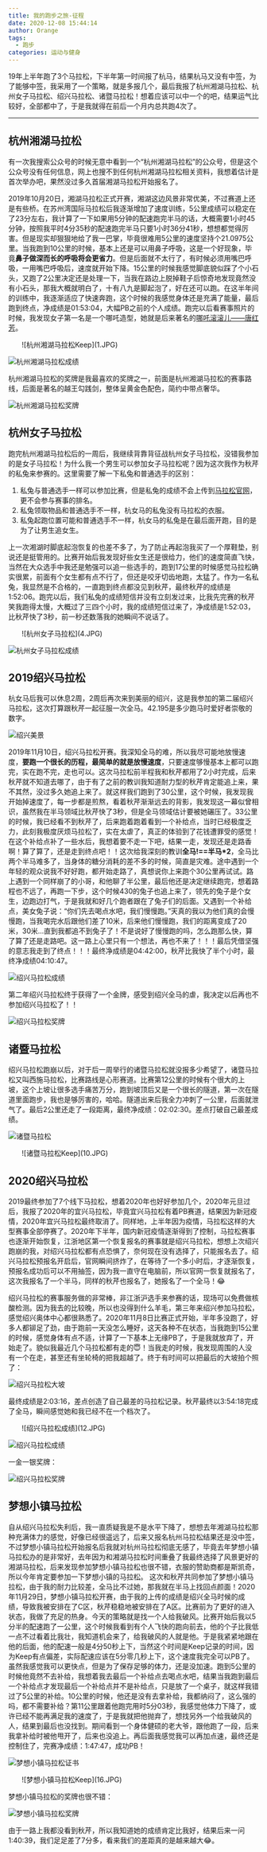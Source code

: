 ```yaml
---
title: 我的跑步之旅-征程
date: 2020-12-08 15:44:14
author: Orange
tags:
  - 跑步
categories: 运动与健身
---
```


19年上半年跑了3个马拉松，下半年第一时间报了杭马，结果杭马又没有中签，为了能够中签，我采用了一个策略，就是多报几个，最后我报了杭州湘湖马拉松、杭州女子马拉松、绍兴马拉松、诸暨马拉松！想着应该可以中一个的吧，结果运气比较好，全部都中了，于是我就得在前后一个月内总共跑4次了。

----

## 杭州湘湖马拉松 ##

有一次我搜索公众号的时候无意中看到一个“杭州湘湖马拉松”的公众号，但是这个公众号没有任何信息，网上也搜不到任何杭州湘湖马拉松相关资料，我想着估计是首次举办吧，果然没过多久首届湘湖马拉松开始报名了。

2019年10月20日，湘湖马拉松正式开赛，湘湖这边风景非常优美，不过赛道上还是有些桥。在苏州湾国际马拉松后我逐渐增加了速度训练，5公里成绩可以稳定在了23分左右，我计算了一下如果用5分钟的配速跑完半马的话，大概需要1小时45分钟，按照我平时4分35秒的配速跑完半马只要1小时36分41秒，想想都觉得厉害。但是现实却狠狠地给了我一巴掌，毕竟很难用5公里的速度坚持个21.0975公里。当我跑到10公里的时候，基本上还是可以用鼻子呼吸，这是一个好现象，毕竟**鼻子做深而长的呼吸将会更省力**。但是后面就不太行了，有时候必须用嘴巴呼吸，一用嘴巴呼吸后，速度就开始下降。15公里的时候我感觉脚底貌似踩了个小石头，又跑了2公里决定还是处理一下，当我在路边上脱掉鞋子后惊奇地发现竟然没有小石头，那我大概就明白了，十有八九是脚起泡了，好在还可以跑。在这半年间的训练中，我逐渐适应了快速奔跑，这个时候的我感觉身体还是充满了能量，最后跑到终点，净成绩是01:53:04，大幅PB之前的个人成绩。跑完以后看赛事照片的时候，我发现女子第一名是一个哪吒造型，她就是后来著名的[哪吒滚滚儿——唐红芳](https://baijiahao.baidu.com/s?id=1648857952733103200)。

<div style="max-width:450px;margin:auto">
![杭州湘湖马拉松Keep](1.JPG)
</div>

![杭州湘湖马拉松成绩](2.JPG)

杭州湘湖马拉松的奖牌是我最喜欢的奖牌之一，前面是杭州湘湖马拉松的赛事路线，后面是著名的越王勾践剑，整体呈黄金色配色，简约中带点奢华。

![杭州湘湖马拉松奖牌](3.JPG)

## 杭州女子马拉松 ##

跑完杭州湘湖马拉松后的一周后，我继续背靠背征战杭州女子马拉松，没错我参加的是女子马拉松！为什么我一个男生可以参加女子马拉松呢？因为这次我作为秋芹的私兔来参赛的。这里需要了解一下私兔和普通选手的区别：

1. 私兔与普通选手一样可以参加比赛，但是私兔的成绩不会上传到[马拉松官网](http://www.runchina.org.cn/)，更不会参与赛事的排名。
2. 私兔领取物品和普通选手不一样，杭女马的私兔没有马拉松的衣服。
3. 私兔起跑位置可能和普通选手不一样，杭女马的私兔是在最后面开跑，目的是为了让男生追女生。

上一次湘湖时脚底起泡恢复的也差不多了，为了防止再起泡我买了一个厚鞋垫，别说还是挺管用的。比赛开始后我发现好些女生还是很给力，他们的速度简直飞快，当然在大众选手中我还是勉强可以追一些选手的，跑到17公里的时候感觉马拉松确实很累，前面有个女生都有点不行了，但还是咬牙切齿地跑，太猛了。作为一名私兔，我显然是不合格的，一直跑到终点都没见到秋芹，最终秋芹的成绩是1:52:06。跑完以后，我们私兔的成绩短信并没有立刻发过来，比我先完赛的秋芹笑我跑得太慢，大概过了三四个小时，我的成绩短信过来了，净成绩是1:52:03，比秋芹快了3秒，前一秒还数落我的她瞬间不说话了。

<div style="max-width:450px;margin:auto">
![杭州女子马拉松](4.JPG)
</div>

![杭州女子马拉松成绩](5.JPG)

## 2019绍兴马拉松 ##

杭女马后我可以休息2周，2周后再次来到美丽的绍兴，这是我参加的第二届绍兴马拉松，这次打算跟秋芹一起征服一次全马。42.195是多少跑马时爱好者崇敬的数字。

![绍兴美景](6.JPG)

2019年11月10日，绍兴马拉松开赛。我深知全马的难，所以我尽可能地放慢速度，**要跑一个很长的历程，最简单的就是放慢速度**，只要速度够慢基本上都可以跑完，实在跑不完，走也可以。这次马拉松前半程我和秋芹都用了2小时完成，后来秋芹就不知道去哪了，由于有了之前的教训我知道耐力型的秋芹肯定能追上来，果不其然，没过多久她追上来了。就这样我们跑到了30公里，这个时候，我发现我开始掉速度了，每一步都是煎熬，看着秋芹渐渐远去的背影，我发现这一幕似曾相识，虽然我在半马领域比秋芹快了3秒，但是全马领域估计要被她碾压了。33公里的时候，我已经看不到秋芹了，后来跑着跑着看到一个补给点，当时已经极度乏力，此刻我极度厌烦马拉松了，实在太虐了，真正的体验到了花钱遭罪受的感觉！在这个补给点补了一些水后，我想着要不走一下吧，结果一走，发现还是走路香啊！算了算了，还是走到终点吧！！这次给我深刻的教训**全马!==半马*2**，全马比两个半马难多了，当身体的糖分消耗的差不多的时候，简直是灾难。途中遇到一个年轻的观众说我不好好跑，都开始走路了，真想说你上来跑个30公里再试试。路上遇到一个同样崩了的小哥，和他聊了半公里，最后他还是决定继续跑完，想着路程也不远了，再跑一下步，这个时候430的兔子也追上来了，领先的兔子是个女生，边跑边打气，于是我就和好几个跑者跟在了兔子们的后面。又遇到一个补给点，美女兔子说：“你们先去喝点水吧，我们慢慢跑。”天真的我以为他们真的会慢慢跑，当我喝完水后跟他们差了10米，后来他们慢慢跑，我们的距离变成了20米，30米...直到我都追不到兔子了！不是说好了慢慢跑的吗，怎么跑那么快，算了算了还是走路吧。这一路上心里只有一个想法，再也不来了！！！最后凭借坚强的意志我走到了终点！！！最终净成绩是04:42:00，秋芹比我快了半个小时，最终净成绩04:10:47。

![绍兴马拉松成绩](7.JPG)

第二年绍兴马拉松终于获得了一个金牌，感受到绍兴全马的虐，我决定以后再也不参加绍兴马拉松了！！

![绍兴马拉松奖牌](8.JPG)

## 诸暨马拉松 ##

绍兴马拉松跑崩以后，对于后一周举行的诸暨马拉松就没报多少希望了，诸暨马拉松又叫西施马拉松，比赛路线是心形赛道。比赛第12公里的时候有个很大的上坡，这个上坡让很多选手痛苦万分，跑到坡顶后又是一个很长的隧道，第一次在隧道里面跑步，我也是够厉害的，哈哈。隧道出来后我全力冲刺了一公里，后面就泄气了。最后2公里还走了一段距离，最终净成绩：02:02:30。差点打破自己最差成绩。

![诸暨马拉松](9.JPG)

<div style="max-width:450px;margin:auto">
![诸暨马拉松Keep](10.JPG)
</div>

## 2020绍兴马拉松 ##

2019最终参加了7个线下马拉松，想着2020年也好好参加几个，2020年元旦过后，我报了2020年的宜兴马拉松，毕竟宜兴马拉松有着PB赛道，结果因为新冠疫情，2020年宜兴马拉松最终取消了。同样地，上半年因为疫情，马拉松这样的大型赛事全部停赛了。2020年下半年，国内新冠疫情逐渐得到了控制，马拉松赛事也逐渐开始恢复，江浙地区第一个恢复报名的赛事就是绍兴马拉松，想想上次绍兴跑崩的我，对绍兴马拉松都有点恐惧了，奈何现在没有选择了，只能报名去了。绍兴马拉松预报名开启后，官网瞬间挤炸了，在等待了一个多小时后，才逐渐恢复，预报名成功后可以不用抽签，因为我一直守在电脑前，所以官网一恢复就报名了，这次我报名了一个半马，同样的秋芹也报名了，她报名了一个全马！😂

绍兴马拉松的赛事服务做的非常棒，非江浙沪选手来参赛的话，现场可以免费做核酸检测。因为我去的比较晚，所以也没得到什么羊毛，第三年来绍兴参加马拉松，感觉绍兴奥体中心都很熟悉了。2020年11月8日比赛正式开始，半年多没跑了，好多人都铆足了劲，由于跑前一天没怎么睡好，这天各种不在状态，当我跑到15公里的时候，感觉身体有点不适，计算了一下基本上无缘PB了，于是我就放弃了，开始走了。貌似我最近几个马拉松都有走的😇！当我走的时候，我发现周围的人没有一个在走，甚至还有坐轮椅的把我超越了。终于有时间可以把最后的大坡拍个照了：

![绍兴马拉松大坡](11.JPG)

最终成绩是2:03:16，差点创造了自己最差的马拉松记录。秋芹最终以3:54:18完成了全马，瞬间感觉她和我已经不在一个档次了。

<div style="max-width:450px;margin:auto">
![绍兴马拉松成绩](12.JPG)
</div>

![绍兴马拉松成绩](13.jpg)

一金一银奖牌：

![绍兴马拉松奖牌](14.JPG)

## 梦想小镇马拉松 ##

自从绍兴马拉松失利后，我一直质疑我是不是水平下降了，想想去年湘湖马拉松那种充满体力的感觉，好像已经很遥远了，后来又报名杭州马拉松结果还是没中签，不过梦想小镇马拉松开始报名后我就对杭州马拉松彻底无感了，毕竟去年梦想小镇马拉松办的是非常好，去年因为和湘湖马拉松时间重叠了我最终选择了风景更好的湘湖马拉松，后来发现参加梦想小镇马拉松也很不错，衣服的赞助商都是斯凯奇，所以今年肯定要参加一下梦想小镇的马拉松。
这次和秋芹共同参加了梦想小镇马拉松，由于我的耐力比较差，全马比不过她，那我就在半马上找回点颜面！2020年11月29日，梦想小镇马拉松开赛，由于我的上传的成绩是绍兴全马时候的成绩，导致我被安排在了C区，秋芹稳稳地被安排在了A区。比赛前为了更好的进入状态，我做了充足的热身。今天的策略就是找一个人给我破风。比赛开始后我以5分半的配速跑了一公里，这个时候我看到有个人飞快的跑向前去，他的个子比我低一点不过看着比我壮，我知道机会来了，给我破风的人就是他。于是我紧紧地跟在他的后面，他的配速一般是4分50秒上下，当然这个时间是Keep记录的时间，因为Keep有点偏差，实际配速应该在5分零几秒上下，这个速度我完全可以PB了。虽然我感觉我可以更快点，但是为了保存足够的体力，还是没加速。跑到5公里的时候他竟然不去补给，我想着我去最后一个补给点去喝点水吧，结果当我跑到最后一个补给点才发现最后一个补给点并不是补给点，只是放了一个桌子，就这样我错过了5公里的补给。10公里的时候，他还是没有去拿补给，我都纳闷了，这么强的吗，都不需要补给？第11公里跟着他跑完用时5分03秒，我感觉他体力下降了，或许已经不能再满足我的速度了，于是我就把他抛弃了，想找另外一个给我破风的人，结果到最后也没找到。期间看到一个身体健硕的老大爷，跟他跑了一段，后来我拿补给时被他甩开了，后来也没追上。再后面我感觉我可以再加点速，最终还是控制住了，完赛净成绩：1:47:47，成功PB！

![梦想小镇马拉松证书](15.jpg)


<div style="max-width:450px;margin:auto">
![梦想小镇马拉松Keep](16.JPG)
</div>

梦想小镇马拉松的奖牌也很不错：

![梦想小镇马拉松奖牌](17.JPG)

由于一路上我都没看到秋芹，所以我知道她的成绩肯定比我好，结果后来一问1:40:39，我们足足差了7分多，看来我们的差距真的是越来越大😂。

